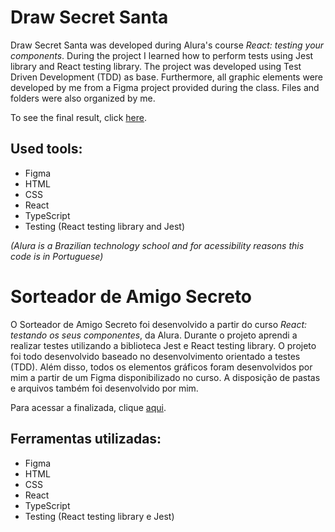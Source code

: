 # Draw Secret Santa

Draw Secret Santa was developed during Alura's course *React: testing your components*. During the project I learned how to perform tests using Jest library and React testing library. The project was developed using Test Driven Development (TDD) as base. Furthermore, all graphic elements were developed by me from a Figma project provided during the class. Files and folders were also organized by me.

To see the final result, click [here](https://learning-react-typescript-testing-name-draw.vercel.app/).

## Used tools:

* Figma
* HTML
* CSS
* React
* TypeScript
* Testing (React testing library and Jest)

*(Alura is a Brazilian technology school and for acessibility reasons this code is in Portuguese)*

#

# Sorteador de Amigo Secreto

O Sorteador de Amigo Secreto foi desenvolvido a partir do curso *React: testando os seus componentes*, da Alura. Durante o projeto aprendi a realizar testes utilizando a biblioteca Jest e React testing library. O projeto foi todo desenvolvido baseado no desenvolvimento orientado a testes (TDD). Além disso, todos os elementos gráficos foram desenvolvidos por mim a partir de um Figma disponibilizado no curso. A disposição de pastas e arquivos também foi desenvolvido por mim.

Para acessar a finalizada, clique [aqui](https://learning-react-typescript-testing-name-draw.vercel.app/).

## Ferramentas utilizadas:

* Figma
* HTML
* CSS
* React
* TypeScript
* Testing (React testing library e Jest)

